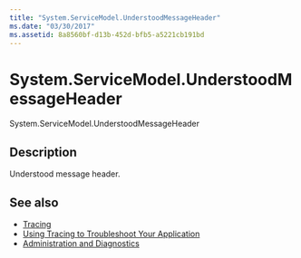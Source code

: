 ```yaml
---
title: "System.ServiceModel.UnderstoodMessageHeader"
ms.date: "03/30/2017"
ms.assetid: 8a8560bf-d13b-452d-bfb5-a5221cb191bd
---
```

# System.ServiceModel.UnderstoodMessageHeader
System.ServiceModel.UnderstoodMessageHeader  
  
## Description  
 Understood message header.  
  
## See also

- [Tracing](index.md)
- [Using Tracing to Troubleshoot Your Application](using-tracing-to-troubleshoot-your-application.md)
- [Administration and Diagnostics](../index.md)
